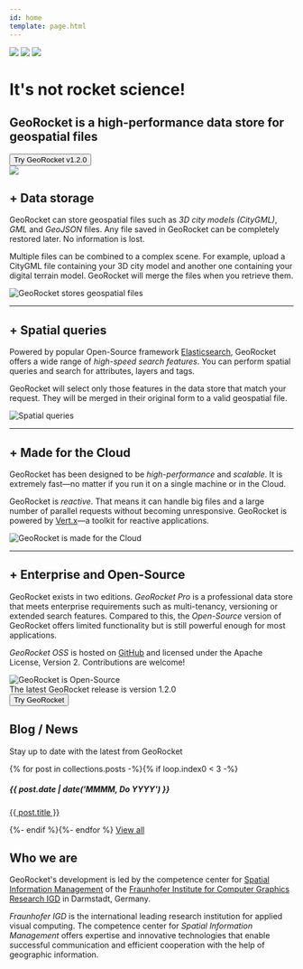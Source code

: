 ```yaml
---
id: home
template: page.html
---
```


<div id="welcome" class="scrollme">
<img class="whiteclouds animateme" data-when="span" data-from="0" data-to="1" data-translatey="150" data-easing="linear" src="{{ site.url }}/images/whiteclouds.svg">
<img class="blueclouds animateme" data-when="span" data-from="0" data-to="1" data-opacity="0.5" data-translatey="300" data-easing="linear" src="{{ site.url }}/images/blueclouds.svg">
<img class="outer-space" src="{{ site.url }}/images/outer-space.svg">
<div class="blue-bg animateme" data-when="span" data-from="0.1" data-to="0.4" data-opacity="0" data-easing="linear"></div>
<div class="container">
  <div class="row">
    <div class="col-md-8">
      <h1>It's not rocket science!</h1>
      <h2 class="hidden-xs-down">GeoRocket is a high-performance data store for geospatial files</h2>
      <a href="{{ site.url }}/try"><button type="button" class="btn btn-secondary hidden-sm-down try">Try GeoRocket v1.2.0</button></a>
    </div>
    <div class="col-md-4">
      <img class="rocket" src="{{ site.url }}/images/rocket.svg">
    </div>
  </div>
</div>
</div>

<div class="container">
<div class="row">
<div class="col-12">

<div class="row featurette">
<div class="col-md-7">
  <h2 class="featurette-heading"><span class="plus">+</span> Data storage</h2>
  <p>GeoRocket can store geospatial files such as <em>3D city models (CityGML)</em>,
  <em>GML</em> and <em>GeoJSON</em> files. Any file saved in GeoRocket can be completely restored later.
  No information is lost.</p>
  <p>Multiple files can be combined to a complex scene. For example, upload a CityGML file containing your
  3D city model and another one containing your digital terrain model. GeoRocket will merge the files
  when you retrieve them.</p>
</div>
<div class="col-md-5">
  <img class="featurette-image img-fluid center-block" src="{{ site.url }}/images/geospatial-files.svg" alt="GeoRocket stores geospatial files">
</div>
</div>

<hr class="featurette-divider">

<div class="row featurette">
<div class="col-md-7 push-md-5">
  <h2 class="featurette-heading"><span class="plus">+</span> Spatial queries</h2>
  <p>Powered by popular Open-Source framework <a href="https://www.elastic.co">Elasticsearch</a>,
  GeoRocket offers a wide range of <em>high-speed search features</em>. You can perform spatial queries and search for
  attributes, layers and tags.</p>
  <p>GeoRocket will select only those features in the data store that match your request. They
  will be merged in their original form to a valid geospatial file.</p>
</div>
<div class="col-md-5 pull-md-7">
  <img class="featurette-image img-fluid center-block" src="{{ site.url }}/images/spatial-queries.svg" alt="Spatial queries">
</div>
</div>

<hr class="featurette-divider">

<div class="row featurette">
<div class="col-md-7">
  <h2 class="featurette-heading"><span class="plus">+</span> Made for the Cloud</span></h2>
  <p>GeoRocket has been designed to be <em>high-performance</em> and <em>scalable</em>.
  It is extremely fast&mdash;no matter if you run it on a single machine or in the Cloud.</p>
  <p>GeoRocket is <em>reactive</em>. That means it can handle big files and
  a large number of parallel requests without becoming unresponsive. GeoRocket is
  powered by <a href="http://vertx.io">Vert.x</a>&mdash;a toolkit for reactive applications.</p>
</div>
<div class="col-md-5">
  <img class="featurette-image img-fluid center-block" src="{{ site.url }}/images/made-for-cloud.svg" alt="GeoRocket is made for the Cloud">
</div>
</div>

<hr class="featurette-divider">

<div class="row featurette">
<div class="col-md-7 push-md-5">
  <h2 class="featurette-heading"><span class="plus">+</span> Enterprise and Open-Source</span></h2>
  <p>GeoRocket exists in two editions. <em>GeoRocket Pro</em> is a professional data store
  that meets enterprise requirements such as multi-tenancy, versioning or extended
  search features. Compared to this, the <em>Open-Source</em> version of GeoRocket offers
  limited functionality but is still powerful enough for most applications.</p>

  <p><em>GeoRocket OSS</em> is hosted on <a href="https://github.com/georocket/georocket">GitHub</a>
  and licensed under the Apache License, Version 2. Contributions are welcome!</p>
</div>
<div class="col-md-5 pull-md-7">
  <img class="featurette-image img-fluid center-block" src="{{ site.url }}/images/open-source.svg" alt="GeoRocket is Open-Source">
</div>
</div>

</div>
</div>
</div>

<div class="home-try-container">
  <div class="container">
    <div class="row">
      <div class="col-md-9">
        The latest GeoRocket release is version 1.2.0
      </div>
      <div class="col-md-3">
        <a href="{{ site.url }}/try"><button type="button" class="btn btn-secondary try">Try GeoRocket</button></a>
      </div>
    </div>
  </div>
</div>

<div class="container">
  <div class="row">
    <div class="col-md-6 news-column">
      <h2>Blog / News</h2>
      <p class="lead">Stay up to date with the latest from GeoRocket</p>
      {% for post in collections.posts -%}{% if loop.index0 < 3 -%}
      <h5>{{ post.date | date('MMMM, Do YYYY') }}</h5>
      <p><a href="{{ site.url }}/blog/{{ post.slug }}">{{ post.title }}</a></p>
      {%- endif %}{%- endfor %}
      <a href="{{ site.url }}/blog" class="btn btn-secondary mb-4">View all</a>
    </div>
    <div class="col-md-6">
      <h2>Who we are</h2>
      <p>GeoRocket's development is led by the competence center for
      <a href="http://www.igd.fraunhofer.de/en/competences/technologies/spatial-information-management">Spatial Information Management</a> of the
      <a href="http://www.igd.fraunhofer.de/">Fraunhofer Institute for Computer
      Graphics Research IGD</a> in Darmstadt, Germany.</p>
      <p><em>Fraunhofer IGD</em> is the international leading research institution for
      applied visual computing. The competence center
      for <em>Spatial Information Management</em> offers expertise and innovative
      technologies that enable successful communication and efficient
      cooperation with the help of geographic information.</p>
    </div>
  </div>
</div>
